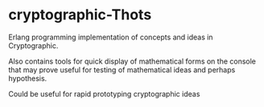 # cryptographic-Thots
Erlang programming implementation of concepts and ideas in Cryptographic. 

Also contains tools for quick display of mathematical forms on the console that may prove useful for testing of mathematical ideas and perhaps hypothesis.

Could be useful for rapid prototyping cryptographic ideas
